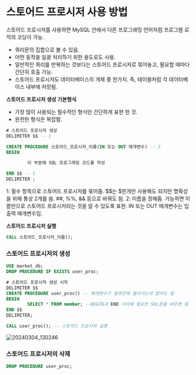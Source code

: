 # 스토어드 프로시저 사용 방법
스토어드 프로시저를 사용하면 MySQL 안에서 다른 프로그래밍 언어처럼 프로그램 로직의 코딩이 가능.
- 쿼리문의 집합으로 볼 수 있음.
- 어떤 동작을 일괄 처리하기 위한 용도로도 사용.
- 일반적인 쿼리를 반복하는 것보다는 스토어드 프로시저로 묶어놓고, 필요할 때마다 간단히 호출 가능.
- 스토어드 프로시저도 데이터베이스의 개체 중 한가지. 즉, 테이블처럼 각 데이터베이스 내부에 저장됨.

**스토어드 프로시저 생성 기본형식**
- 가장 많이 사용되는 필수적인 형식만 간단하게 표현 한 것.
- 완전한 형식은 복잡함.

```sql
# 스토어드 프로시저 생성
DELIMITER $$ -- 1

CREATE PROCEDURE 스토어드_프로시저_이름(IN 또는 OUT 매개변수) -- 2
BEGIN

        이 부분에 SQL 프로그래밍 코드를 작성

END $$ -- 1
DELIMITER ;
```
1: 필수 항목으로 스토어드 프로시저를 묶어줌. $$는 $한개만 사용해도 되지만 명확성을 위해 통상 2개를 씀. ##, %%, && 등으로 바꿔도 됨.
2: 이름을 정해줌. 가능하면 이름만으로 스토어드 프로시저라는 것을 알 수 있도록 표현. IN 또는 OUT 매개변수는 입출력 매개변수임.


**스토어드 프로시저 실행**
```sql
CALL 스토어드_프로시저_이름();
```

### 스토어드 프로시저의 생성

```sql
USE market_db;
DROP PROCEDURE IF EXISTS user_proc;

# 스토어드 프로시저 생성 시작
DELIMITER $$
CREATE PROCEDURE user_proc() -- 매개변수가 괄호안에 들어가는데 없어도 됨
BEGIN
        SELECT * FROM member; --BEGIN과 END 사이에 필요한 SQL문을 써주면 됨
END $$
DELIMITER;

CALL user_proc(); -- 스토어드 프로시저 실행
```

![20240304_130246](https://github.com/junhosong0/MySQL/assets/117610783/61d3fd44-8b1d-43ae-940d-0c6d71126381)


### 스토어드 프로시저의 삭제

```sql
DROP PROCEDURE user_proc;
```










